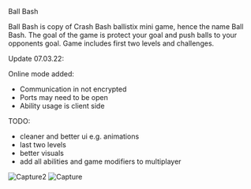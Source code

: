 Ball Bash

Ball Bash is copy of Crash Bash ballistix mini game, hence the name Ball Bash.
The goal of the game is protect your goal and push balls to your opponents goal.
Game includes first two levels and challenges.

Update 07.03.22:

Online mode added:
  - Communication in not encrypted
  - Ports may need to be open
  - Ability usage is client side


TODO:
- cleaner and better ui e.g. animations
- last two levels
- better visuals
- add all abilities and game modifiers to multiplayer


![Capture2](https://user-images.githubusercontent.com/28023042/157065280-53842a97-dcba-459e-87ff-436bfa3fad48.PNG)
![Capture](https://user-images.githubusercontent.com/28023042/157065300-0eaf934c-e74f-41fb-a8d4-d4c58983f6ff.PNG)
